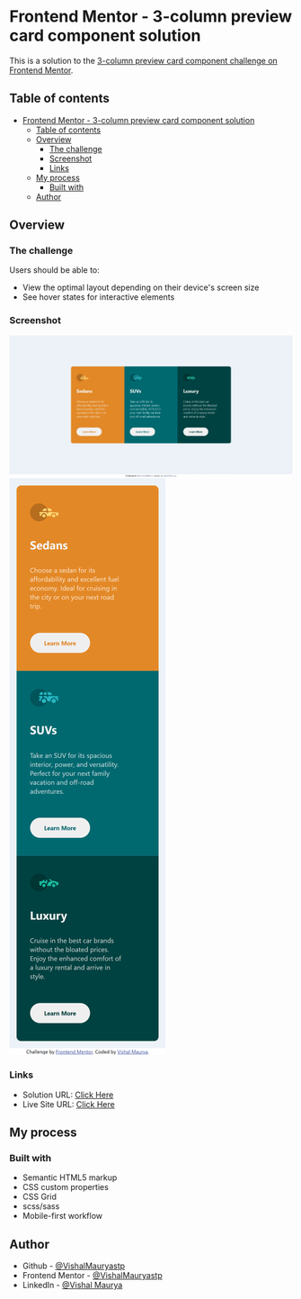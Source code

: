 # Frontend Mentor - 3-column preview card component solution

This is a solution to the [3-column preview card component challenge on Frontend Mentor](https://www.frontendmentor.io/challenges/3column-preview-card-component-pH92eAR2-).

## Table of contents

- [Frontend Mentor - 3-column preview card component solution](#frontend-mentor---3-column-preview-card-component-solution)
  - [Table of contents](#table-of-contents)
  - [Overview](#overview)
    - [The challenge](#the-challenge)
    - [Screenshot](#screenshot)
    - [Links](#links)
  - [My process](#my-process)
    - [Built with](#built-with)
  - [Author](#author)

## Overview

### The challenge

Users should be able to:

- View the optimal layout depending on their device's screen size
- See hover states for interactive elements

### Screenshot

![Desktop View](./images/Web%20capture_8-5-2023_202531_127.0.0.1.jpeg)
![Mobile View](./images/127.0.0.1_5500_.png)

### Links

- Solution URL: [Click Here](https://www.github.com/VishalMauryastp/3-column-preview-card-component-main)
- Live Site URL: [Click Here](https://vishalmauryastp.github.io/3-column-preview-card-component-main/)

## My process

### Built with

- Semantic HTML5 markup
- CSS custom properties
- CSS Grid
- scss/sass
- Mobile-first workflow



## Author

- Github - [@VishalMauryastp](https://www.github.com/VishalMauryastp)
- Frontend Mentor - [@VishalMauryastp](https://www.frontendmentor.io/profile/VishalMauryastp)
- LinkedIn - [@Vishal Maurya](https://www.twitter.com/yourusername)
